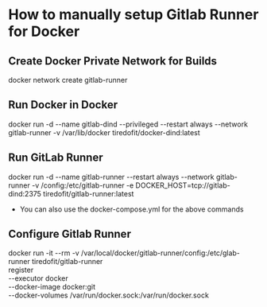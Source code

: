 # How to manually setup Gitlab Runner for Docker

## Create Docker Private Network for Builds
docker network create gitlab-runner

## Run Docker in Docker
docker run -d --name gitlab-dind --privileged --restart always --network gitlab-runner -v /var/lib/docker tiredofit/docker-dind:latest

## Run GitLab Runner
docker run -d --name gitlab-runner --restart always --network gitlab-runner -v 
/config:/etc/gitlab-runner -e DOCKER_HOST=tcp://gitlab-dind:2375 tiredofit/gitlab-runner:latest

- You can also use the docker-compose.yml for the above commands

## Configure Gitlab Runner
docker run -it --rm -v /var/local/docker/gitlab-runner/config:/etc/glab-runner tiredofit/gitlab-runner \
   register \
    --executor docker \
    --docker-image docker:git \
    --docker-volumes /var/run/docker.sock:/var/run/docker.sock


